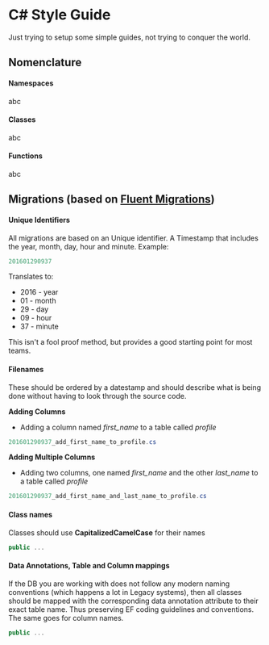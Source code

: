 # C# Style Guide
Just trying to setup some simple guides, not trying to conquer the world.

## Nomenclature

#### Namespaces
abc
#### Classes
abc
#### Functions
abc

## Migrations (based on [Fluent Migrations](https://github.com/schambers/fluentmigrator))

#### Unique Identifiers
All migrations are based on an Unique identifier. A Timestamp that includes the year, month, day, hour and minute. Example:

```c#
201601290937
```
Translates to:
* 2016 - year
* 01 - month
* 29 - day
* 09 - hour
* 37 - minute

This isn't a fool proof method, but provides a good starting point for most teams.

#### Filenames
These should be ordered by a datestamp and should describe what is being done without having to look through the source code.

__Adding Columns__
* Adding a column named *first_name* to a table called *profile*

```c#
201601290937_add_first_name_to_profile.cs
```

__Adding Multiple Columns__
* Adding two columns, one named *first_name* and the other *last_name* to a table called *profile*

```c#
201601290937_add_first_name_and_last_name_to_profile.cs
```

#### Class names
Classes should use __CapitalizedCamelCase__ for their names

```c#
public ...
```

#### Data Annotations, Table and Column mappings
If the DB you are working with does not follow any modern naming conventions (which happens a lot in Legacy systems), then all classes should be mapped with the corresponding data annotation attribute to their exact table name. Thus preserving EF coding guidelines and conventions. The same goes for column names.

```c#
public ...
```
